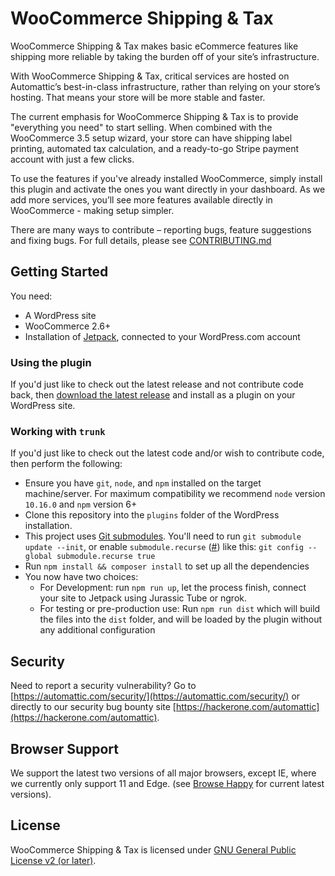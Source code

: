 # WooCommerce Shipping & Tax

WooCommerce Shipping & Tax makes basic eCommerce features like shipping more reliable by taking the burden off of your site’s infrastructure.

With WooCommerce Shipping & Tax, critical services are hosted on Automattic’s best-in-class infrastructure, rather than relying on your store’s hosting. That means your store will be more stable and faster.

The current emphasis for WooCommerce Shipping & Tax is to provide "everything you need" to start selling. When combined with the WooCommerce 3.5 setup wizard, your store can have shipping label printing, automated tax calculation, and a ready-to-go Stripe payment account with just a few clicks.

To use the features if you've already installed WooCommerce, simply install this plugin and activate the ones you want directly in your dashboard. As we add more services, you’ll see more features available directly in WooCommerce - making setup simpler.

There are many ways to contribute – reporting bugs, feature suggestions and fixing bugs. For full details, please see [CONTRIBUTING.md](./CONTRIBUTING.md)

## Getting Started
You need:
* A WordPress site
* WooCommerce 2.6+
* Installation of [Jetpack](https://wordpress.org/plugins/jetpack/), connected to your WordPress.com account

### Using the plugin

If you'd just like to check out the latest release and not contribute code back, then [download the latest release](https://wordpress.org/plugins/woocommerce-services/) and install as a plugin on your WordPress site.

### Working with `trunk`

If you'd just like to check out the latest code and/or wish to contribute code, then perform the following:

* Ensure you have `git`, `node`, and `npm` installed on the target machine/server. For maximum compatibility we recommend `node` version `10.16.0` and `npm` version 6+
* Clone this repository into the `plugins` folder of the WordPress installation.
* This project uses [Git submodules](https://git-scm.com/book/en/v2/Git-Tools-Submodules). You'll need to run `git submodule update --init`, or enable `submodule.recurse` ([#](https://git-scm.com/docs/git-config#Documentation/git-config.txt-submodulerecurse)) like this: `git config --global submodule.recurse true`
* Run `npm install && composer install` to set up all the dependencies
* You now have two choices:
    * For Development: run `npm run up`, let the process finish, connect your site to Jetpack using Jurassic Tube or ngrok.
    * For testing or pre-production use: Run `npm run dist` which will build the files into the `dist` folder, and will be loaded by the plugin without any additional configuration

## Security

Need to report a security vulnerability? Go to [https://automattic.com/security/](https://automattic.com/security/) or directly to our security bug bounty site [https://hackerone.com/automattic](https://hackerone.com/automattic).

## Browser Support

We support the latest two versions of all major browsers, except IE, where we currently only support 11 and Edge.  (see [Browse Happy](http://browsehappy.com) for current latest versions).

## License

WooCommerce Shipping & Tax is licensed under [GNU General Public License v2 (or later)](./LICENSE.md).

